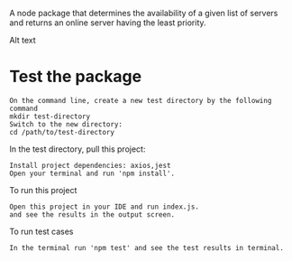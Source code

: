 A node package that determines the availability of a given list of servers and returns an online server having the least priority.

Alt text


# Test the package

    On the command line, create a new test directory by the following command
    mkdir test-directory
    Switch to the new directory:
    cd /path/to/test-directory

In the test directory, pull this project:

    Install project dependencies: axios,jest
    Open your terminal and run 'npm install'.
   
To run this project

    Open this project in your IDE and run index.js.
    and see the results in the output screen.

To run test cases

    In the terminal run 'npm test' and see the test results in terminal.
